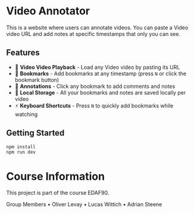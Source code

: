 # Video Annotator

This is a website where users can annotate videos.
You can paste a Video video URL and add notes at specific timestamps that only you can see.

## Features

- 🎥 **Video Video Playback** - Load any Video video by pasting its URL
- 🔖 **Bookmarks** - Add bookmarks at any timestamp (press `N` or click the bookmark button)
- 📝 **Annotations** - Click any bookmark to add comments and notes
- 💾 **Local Storage** - All your bookmarks and notes are saved locally per video
- ⚡ **Keyboard Shortcuts** - Press `N` to quickly add bookmarks while watching

## Getting Started

```bash
npm install
npm run dev
```

# Course Information

This project is part of the course EDAF90.

Group Members
• Oliver Levay
• Lucas Wittich
• Adrian Steene
